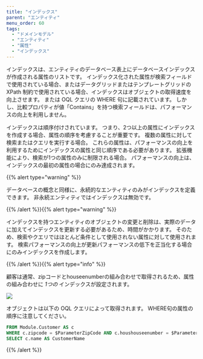 ```yaml
---
title: "インデックス"
parent: "エンティティ"
menu_order: 60
tags:
  - "ドメインモデル"
  - "エンティティ"
  - "属性"
  - "インデックス"
---
```



インデックスは、エンティティのデータベース表上にデータベースインデックスが作成される属性のリストです。 インデックス化された属性が検索フィールドで使用されている場合、またはデータグリッドまたはテンプレートグリッドの XPath 制約で使用されている場合、インデックスはオブジェクトの取得速度を向上させます。 または OQL クエリの WHERE 句に記載されています。 しかし、比較プロパティが値「Contains」を持つ検索フィールドは、パフォーマンスの向上を利用しません。

インデックスは順序付けされています。 つまり、2つ以上の属性にインデックスを作成する場合、属性の順序を考慮することが重要です。 複数の属性に対して検索またはクエリを実行する場合。 これらの属性は、パフォーマンスの向上を利用するためにインデックスの属性と同じ順序である必要があります。 拡張機能により、検索が1つの属性のみに制限される場合。 パフォーマンスの向上は、インデックスの最初の属性の場合にのみ達成されます。

{{% alert type="warning" %}}

データベースの概念と同様に、永続的なエンティティのみがインデックスを定義できます。 非永続エンティティではインデックスは無効です。

{{% /alert %}}{{% alert type="warning" %}}

インデックスを持つエンティティのオブジェクトの変更と削除は、実際のデータに加えてインデックスを更新する必要があるため、時間がかかります。 そのため、検索やクエリではほとんど条件として使用されない属性に対して使用されます。 検索パフォーマンスの向上が更新パフォーマンスの低下を正当化する場合にのみインデックスを作成します。

{{% /alert %}}{{% alert type="info" %}}

顧客は通常、zipコードとhouseenumberの組み合わせで取得されるため、属性の組み合わせに _1つの_ インデックスが設定されます。

![](attachments/domain-model-editor/917548.png)

オブジェクトは以下の OQL クエリによって取得されます。 WHERE句の属性の順序に注意してください。

```sql
FROM Module.Customer AS c
WHERE c.zipcode = $ParameterZipCode AND c.houshouseenumber = $ParameterHouseNumber
SELECT c.name AS CustomerName

```

{{% /alert %}}
